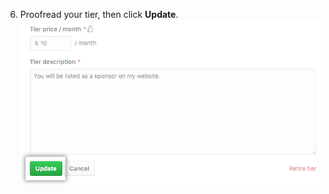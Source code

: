 6. Proofread your tier, then click **Update**. ![Update tier button](/assets/images/help/sponsors/update-tier-button.png)
